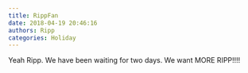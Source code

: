 ```yaml
---
title: RippFan
date: 2018-04-19 20:46:16
authors: Ripp
categories: Holiday
---
```


 Yeah Ripp. We have been waiting for two days.  We want MORE RIPP!!!!